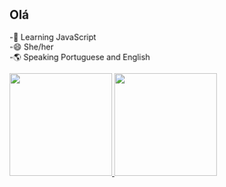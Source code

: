 ## Olá

-🌱 Learning JavaScript <br>
-😄 She/her <br>
-🌎 Speaking Portuguese and English 
 <div>
  <a href="https://github.com/rafaballerini">
  <img height="180em" src="https://github-readme-stats.vercel.app/api?username=Anne-the-historian-ish&show_icons=true&theme=dark&include_all_commits=true&count_private=true"/>
  <img height="180em" src="https://github-readme-stats.vercel.app/api/top-langs/?username=Anne-the-historian-ish&layout=compact&langs_count=7&theme=dark"/>
</div>
